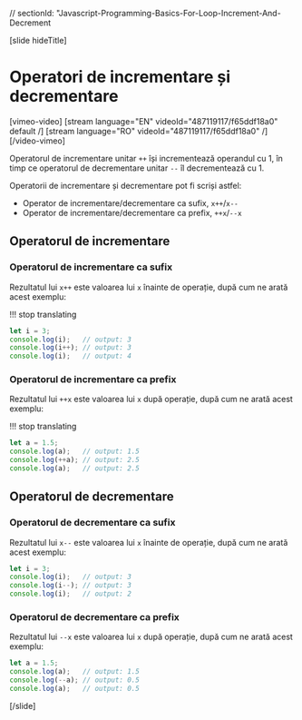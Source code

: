 // sectionId: "Javascript-Programming-Basics-For-Loop-Increment-And-Decrement

[slide hideTitle]
# Operatori de incrementare și decrementare

[vimeo-video]
[stream language="EN" videoId="487119117/f65ddf18a0" default /]
[stream language="RO" videoId="487119117/f65ddf18a0"  /]
[/video-vimeo]


Operatorul de incrementare unitar `++` își incrementează operandul cu 1, în timp ce operatorul de decrementare unitar `--` îl decrementează cu 1.

Operatorii de incrementare și decrementare pot fi scriși astfel: 

* Operator de incrementare/decrementare ca sufix, `x++`/`x--` 
* Operator de incrementare/decrementare ca prefix, `++x`/`--x`

## Operatorul de incrementare

### Operatorul de incrementare ca sufix
Rezultatul lui `x++` este valoarea lui `x` înainte de operație, după cum ne arată acest exemplu:

!!! stop translating

```js live
let i = 3;
console.log(i);   // output: 3
console.log(i++); // output: 3
console.log(i);   // output: 4
```


### Operatorul de incrementare ca prefix
Rezultatul lui `++x` este valoarea lui `x` după operație, după cum ne arată acest exemplu:

!!! stop translating

```js live
let a = 1.5;
console.log(a);   // output: 1.5
console.log(++a); // output: 2.5
console.log(a);   // output: 2.5
```



## Operatorul de decrementare

### Operatorul de decrementare ca sufix
Rezultatul lui `x--` este valoarea lui `x` înainte de operație, după cum ne arată acest exemplu:

```js live
let i = 3;
console.log(i);   // output: 3
console.log(i--); // output: 3
console.log(i);   // output: 2
```

### Operatorul de decrementare ca prefix
Rezultatul lui  `--x` este valoarea lui `x` după operație, după cum ne arată acest exemplu:


```js live
let a = 1.5;
console.log(a);   // output: 1.5
console.log(--a); // output: 0.5
console.log(a);   // output: 0.5
```
[/slide]
